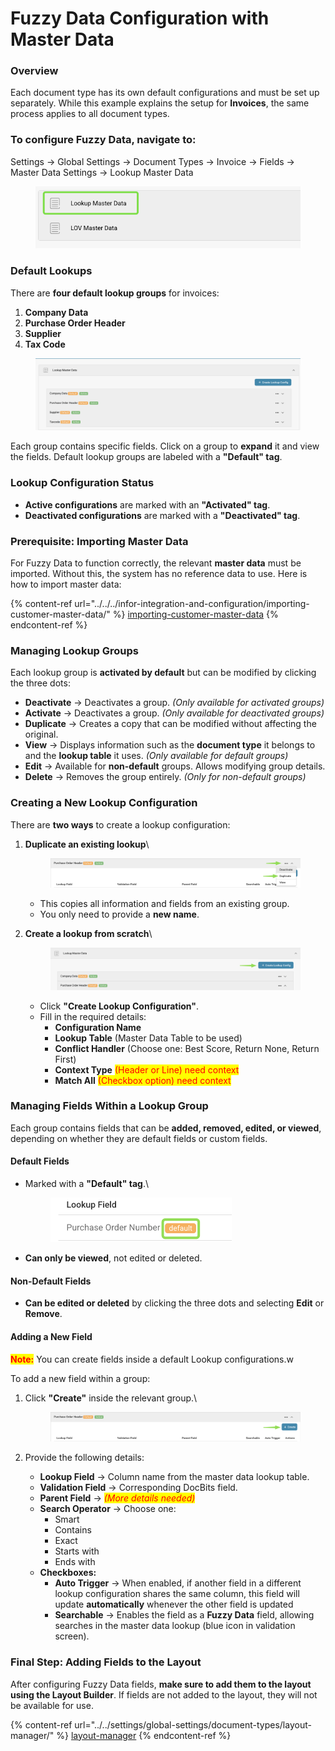 # Fuzzy Data Configuration with Master Data

### **Overview**

Each document type has its own default configurations and must be set up separately. While this example explains the setup for **Invoices**, the same process applies to all document types.

### To configure Fuzzy Data, navigate to:

Settings → Global Settings → Document Types → Invoice → Fields → Master Data Settings → Lookup Master Data

<figure><img src="../../../.gitbook/assets/image (454).png" alt=""><figcaption></figcaption></figure>

### **Default Lookups**

There are **four default lookup groups** for invoices:

1. **Company Data**
2. **Purchase Order Header**
3. **Supplier**
4. **Tax Code**

<figure><img src="../../../.gitbook/assets/image (455).png" alt=""><figcaption></figcaption></figure>

Each group contains specific fields. Click on a group to **expand** it and view the fields. Default lookup groups are labeled with a **"Default" tag**.

### **Lookup Configuration Status**

* **Active configurations** are marked with an **"Activated" tag**.
* **Deactivated configurations** are marked with a **"Deactivated" tag**.

### **Prerequisite: Importing Master Data**

For Fuzzy Data to function correctly, the relevant **master data** must be imported. Without this, the system has no reference data to use. Here is how to import master data:

{% content-ref url="../../../infor-integration-and-configuration/importing-customer-master-data/" %}
[importing-customer-master-data](../../../infor-integration-and-configuration/importing-customer-master-data/)
{% endcontent-ref %}

### **Managing Lookup Groups**

Each lookup group is **activated by default** but can be modified by clicking the three dots:

* **Deactivate** → Deactivates a group. _(Only available for activated groups)_
* **Activate** → Deactivates a group. _(Only available for deactivated groups)_
* **Duplicate** → Creates a copy that can be modified without affecting the original.
* **View** → Displays information such as the **document type** it belongs to and the **lookup table** it uses. _(Only available for default groups)_
* **Edit** → Available for **non-default** groups. Allows modifying group details.
* **Delete** → Removes the group entirely. _(Only for non-default groups)_

### **Creating a New Lookup Configuration**

There are **two ways** to create a lookup configuration:

1.  **Duplicate an existing lookup**\


    <figure><img src="../../../.gitbook/assets/image (458).png" alt=""><figcaption></figcaption></figure>

    * This copies all information and fields from an existing group.
    * You only need to provide a **new name**.


2.  **Create a lookup from scratch**\


    <figure><img src="../../../.gitbook/assets/image (459).png" alt=""><figcaption></figcaption></figure>

    * Click **"Create Lookup Configuration"**.
    * Fill in the required details:
      * **Configuration Name**
      * **Lookup Table** (Master Data Table to be used)
      * **Conflict Handler** (Choose one: Best Score, Return None, Return First)
      * **Context Type** <mark style="color:red;">(Header or Line) need context</mark>
      * **Match All** <mark style="color:red;">(Checkbox option) need context</mark>&#x20;

### **Managing Fields Within a Lookup Group**

Each group contains fields that can be **added, removed, edited, or viewed**, depending on whether they are default fields or custom fields.

#### **Default Fields**

*   Marked with a **"Default" tag**.\


    <div align="left"><figure><img src="../../../.gitbook/assets/image (456).png" alt="" width="290"><figcaption></figcaption></figure></div>
* **Can only be viewed**, not edited or deleted.

#### **Non-Default Fields**

* **Can be edited or deleted** by clicking the three dots and selecting **Edit** or **Remove**.

#### **Adding a New Field**

<mark style="color:red;">**Note:**</mark> You can create fields inside a default Lookup configurations.w

To add a new field within a group:

1.  Click **"Create"** inside the relevant group.\


    <figure><img src="../../../.gitbook/assets/image (460).png" alt=""><figcaption></figcaption></figure>
2. Provide the following details:
   * **Lookup Field** → Column name from the master data lookup table.
   * **Validation Field** → Corresponding DocBits field.
   * **Parent Field** → _<mark style="color:red;">(More details needed)</mark>_
   * **Search Operator** → Choose one:
     * Smart
     * Contains
     * Exact
     * Starts with
     * Ends with
   * **Checkboxes:**
     * **Auto Trigger** → When enabled, if another field in a different lookup configuration shares the same column, this field will update **automatically** whenever the other field is updated
     * **Searchable** → Enables the field as a **Fuzzy Data** field, allowing searches in the master data lookup (blue icon in validation screen).

### **Final Step: Adding Fields to the Layout**

After configuring Fuzzy Data fields, **make sure to add them to the layout using the Layout Builder**. If fields are not added to the layout, they will not be available for use.

{% content-ref url="../../settings/global-settings/document-types/layout-manager/" %}
[layout-manager](../../settings/global-settings/document-types/layout-manager/)
{% endcontent-ref %}

